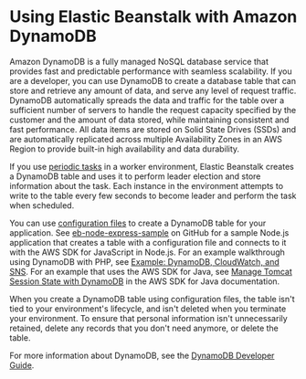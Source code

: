 # Using Elastic Beanstalk with Amazon DynamoDB<a name="AWSHowTo.dynamoDB"></a>

Amazon DynamoDB is a fully managed NoSQL database service that provides fast and predictable performance with seamless scalability\. If you are a developer, you can use DynamoDB to create a database table that can store and retrieve any amount of data, and serve any level of request traffic\. DynamoDB automatically spreads the data and traffic for the table over a sufficient number of servers to handle the request capacity specified by the customer and the amount of data stored, while maintaining consistent and fast performance\. All data items are stored on Solid State Drives \(SSDs\) and are automatically replicated across multiple Availability Zones in an AWS Region to provide built\-in high availability and data durability\. 

If you use [periodic tasks](using-features-managing-env-tiers.md#worker-periodictasks) in a worker environment, Elastic Beanstalk creates a DynamoDB table and uses it to perform leader election and store information about the task\. Each instance in the environment attempts to write to the table every few seconds to become leader and perform the task when scheduled\.

You can use [configuration files](ebextensions.md) to create a DynamoDB table for your application\. See [eb\-node\-express\-sample](https://github.com/awslabs/eb-node-express-sample) on GitHub for a sample Node\.js application that creates a table with a configuration file and connects to it with the AWS SDK for JavaScript in Node\.js\. For an example walkthrough using DynamoDB with PHP, see [Example: DynamoDB, CloudWatch, and SNS](customize-environment-resources-dynamodb.md)\. For an example that uses the AWS SDK for Java, see [Manage Tomcat Session State with DynamoDB](http://docs.aws.amazon.com/sdk-for-java/v1/developer-guide/java-dg-tomcat-session-manager.html) in the AWS SDK for Java documentation\.

When you create a DynamoDB table using configuration files, the table isn't tied to your environment's lifecycle, and isn't deleted when you terminate your environment\. To ensure that personal information isn't unnecessarily retained, delete any records that you don't need anymore, or delete the table\.

For more information about DynamoDB, see the [DynamoDB Developer Guide](http://docs.aws.amazon.com/amazondynamodb/latest/developerguide/)\.